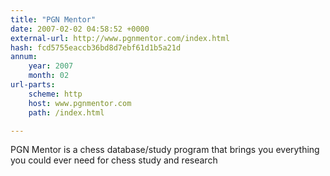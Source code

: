 ```yaml
---
title: "PGN Mentor"
date: 2007-02-02 04:58:52 +0000
external-url: http://www.pgnmentor.com/index.html
hash: fcd5755eaccb36bd8d7ebf61d1b5a21d
annum:
    year: 2007
    month: 02
url-parts:
    scheme: http
    host: www.pgnmentor.com
    path: /index.html

---
```


PGN Mentor is a chess database/study program that brings you everything you could ever need for chess study and research
